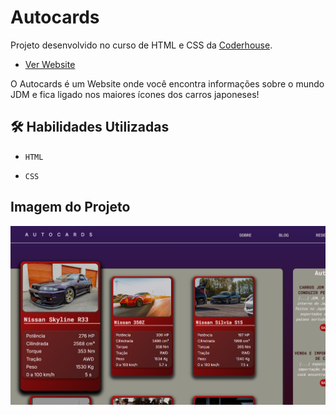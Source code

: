 # Autocards

Projeto desenvolvido no curso de HTML e CSS da [Coderhouse](https://coderhouse.com.br/).

* [Ver Website](https://leo-formaggio.github.io/Projeto-final-coder/)

O Autocards é um Website onde você encontra informações sobre o mundo JDM e fica ligado nos maiores ícones dos carros japoneses!
## 🛠 Habilidades Utilizadas

* `HTML`

* `CSS`


## Imagem do Projeto
<img src="./assets/screenshot-website.png" />
